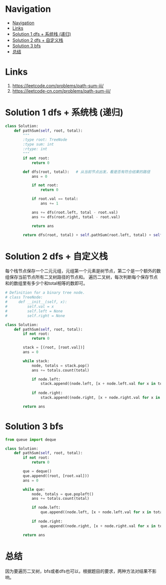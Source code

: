 # Navigation
- [Navigation](#navigation)
- [Links](#links)
- [Solution 1 dfs + 系统栈 (递归)](#solution-1-dfs--%e7%b3%bb%e7%bb%9f%e6%a0%88-%e9%80%92%e5%bd%92)
- [Solution 2 dfs + 自定义栈](#solution-2-dfs--%e8%87%aa%e5%ae%9a%e4%b9%89%e6%a0%88)
- [Solution 3 bfs](#solution-3-bfs)
- [总结](#%e6%80%bb%e7%bb%93)

# Links
1. https://leetcode.com/problems/path-sum-iii/
2. https://leetcode-cn.com/problems/path-sum-iii/

# Solution 1 dfs + 系统栈 (递归)
```python
class Solution:
    def pathSum(self, root, total):
        """
        :type root: TreeNode
        :type sum: int
        :rtype: int
        """
        if not root:
            return 0

        def dfs(root, total):   # 从当前节点出发，看是否有符合结果的路径
            ans = 0  

            if not root:
                return 0

            if root.val == total:
                ans += 1

            ans += dfs(root.left, total - root.val)
            ans += dfs(root.right, total - root.val)

            return ans

        return dfs(root, total) + self.pathSum(root.left, total) + self.pathSum(root.right, total) # 从每个节点出发，遍历所有路径

```

# Solution 2 dfs + 自定义栈
每个栈节点保存一个二元元组，元组第一个元素是树节点，第二个是一个额外的数组保存当前节点所有二叉树路径的节点和。
遍历二叉树，每次判断每个保存节点和的数组里有多少个和total相等的数即可。
```python
# Definition for a binary tree node.
# class TreeNode:
#     def __init__(self, x):
#         self.val = x
#         self.left = None
#         self.right = None

class Solution:
    def pathSum(self, root, total): 
        if not root:
            return 0

        stack = [(root, [root.val])]
        ans = 0

        while stack:
            node, totals = stack.pop()
            ans += totals.count(total)

            if node.left:
                stack.append((node.left, [x + node.left.val for x in totals] + [node.left.val]))
            
            if node.right:
                stack.append((node.right, [x + node.right.val for x in totals] + [node.right.val]))

        return ans
```

# Solution 3 bfs
```python
from queue import deque

class Solution:
    def pathSum(self, root, total): 
        if not root:
            return 0

        que = deque()
        que.append((root, [root.val]))
        ans = 0

        while que:
            node, totals = que.popleft()
            ans += totals.count(total)

            if node.left:
                que.append((node.left, [x + node.left.val for x in totals] + [node.left.val]))
            
            if node.right:
                que.append((node.right, [x + node.right.val for x in totals] + [node.right.val]))

        return ans
```

# 总结
因为要遍历二叉树，bfs或者dfs也可以，根据题目的要求，两种方法对结果不影响。